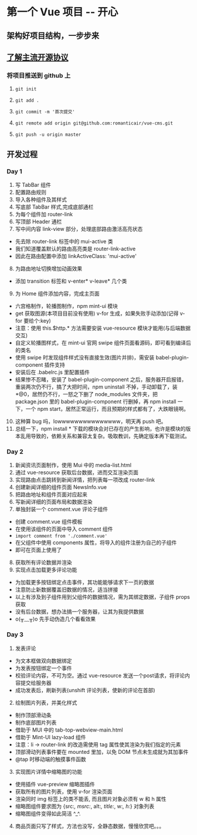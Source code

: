 # 第一个 Vue 项目 -- 开心

## 架构好项目结构，一步步来


## [了解主流开源协议](https://www.zhihu.com/question/19568896)

### 将项目推送到 github 上
1. `git init`

2. `git add .`

3. `git commit -m '首次提交'`

4. `git remote add origin git@github.com:romanticair/vue-cms.git`

5. `git push -u origin master`


## 开发过程
### Day 1
1. 写 TabBar 组件
2. 配置路由规则
3. 导入各种组件及其样式
4. 写底部 TabBar 样式,完成底部通栏
5. 为每个组件加 router-link
6. 写顶部 Header 通栏
7. 写中间内容 link-view 部分，处理底部路由激活高亮状态
  + 先去除 router-link 标签中的 mui-active 类
  + 我们知道覆盖默认的路由高亮类是 router-link-active
  + 因此在路由配置中添加 linkActiveClass: 'mui-active'
8. 为路由地址切换增加动画效果
  + 添加 transition 标签和 v-enter* v-leave* 几个类
9. 为 Home 组件添加内容，完成主页面
  + 六宫格制作，轮播图制作，npm mint-ui 模块
  + get 获取图源(本项目目前没有使用) v-for 生成，如果失败手动添加(记得 v-for 要给个:key)
  + 注意：使用 this.$http.* 方法需要安装 vue-resource 模块才能用(与后端数据交互)
  + 自定义轮播图样式，在 mint-ui 官网 swipe 组件页面看源码，即可看到编译后的类名
  + 使用 swipe 时发现组件样式没有直接生效(图片并排)，需安装 babel-plugin-component 插件支持
  + 安装后在 .babelrc.js 里配置插件
  + 结果惨不忍睹，安装了 babel-plugin-component  之后，服务器开启报错，重装两次仍不行，搞了大把时间，npm uninstall 不掉，手动卸载了，装 *@0，居然仍不行，一怒之下删了 node_modules 文件夹，把 package.json 里的 babel-plugin-component 行删掉，再 npm install 一下，一个 npm start，居然正常运行，而且预期的样式都有了，大跌眼镜啊。
10. 这种算 bug 吗，lowwwwwwwwwwwwwww，明天再 push 吧。
11. 总结一下，npm install * 下载的模块会对已存在的产生影响，也许是模块的版本乱用导致的，依赖关系和兼容太复杂。吸取教训，先确定版本再下载测试。

### Day 2
1. 新闻资讯页面制作，使用 Mui 中的 media-list.html
2. 通过 vue-resource 获取后台数据，进而交互渲染页面
3. 实现路由点击跳转到新闻详情，把列表每一项改成 router-link
4. 创建新闻详细的组件页面 NewsInfo.vue
5. 把路由地址和组件页面对应起来
6. 写新闻详细的页面布局和数据渲染
7. 单独封装一个 comment.vue 评论子组件
  + 创建 comment.vue 组件模板
  + 在使用该组件的页面中导入 comment 组件
  + `import comment from './comment.vue'`
  + 在父组件中使用 components 属性，将导入的组件注册为自己的子组件
  + 即可在页面上使用了
8. 获取所有评论数据并渲染
9. 实现点击加载更多评论功能
  + 为加载更多按钮绑定点击事件，其功能能够请求下一页的数据
  + 注意防止新数据覆盖旧数据的情况，适当拼接
  + 以上有涉及到子组件用到父组件的数据情况，需为其绑定数据，子组件 props 获取
  + 没有后台数据，想办法搞一个服务器，让其为我提供数据
  + o(╥﹏╥)o 先手动伪造几个看看效果

### Day 3
1. 发表评论
  + 为文本框做双向数据绑定
  + 为发表按钮绑定一个事件
  + 校验评论内容，不可为空。通过 vue-resource 发送一个post请求，将评论内容提交给服务器
  + 成功发表后，刷新列表(unshift 评论列表，使新的评论在首部)
2. 绘制图片列表，并美化样式
  + 制作顶部滑动条
  + 制作底部图片列表
  + 借助于 MUI 中的 tab-top-webview-main.html
  + 借助于 Mint-UI lazy-load 组件
  + 注意：li -> router-link 的改造需使用 tag 属性使其渲染为我们指定的元素
  + 顶部滑动列表事件要在 mounted 里加，以免 DOM 节点未生成就为其加事件
  + @tap 时移动端的触摸事件函数
3. 实现图片详情中缩略图的功能
  + 使用插件 vue-preview 缩略图插件
  + 获取所有的图片列表，使用 v-for 渲染页面
  + 渲染同时 img 标签上的类不能丢, 而且图片对象必须有 w 和 h 属性
  + 缩略图组件要求图为 {src:*, msrc:*, alt:*, title:*, w:*, h:*} 对象列表
  + 缩略图组件变得如此简洁 ^_^.
4. 商品页面只写了样式，方法也没写，全静态数据，慢慢欣赏吧。。。


